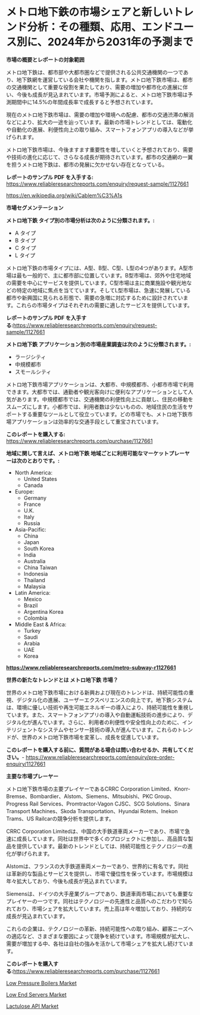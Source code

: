 <p><h1>メトロ地下鉄の市場シェアと新しいトレンド分析：その種類、応用、エンドユース別に、2024年から2031年の予測まで</h1></p><p><strong>市場の概要とレポートの対象範囲</strong></p>
<p><p>メトロ地下鉄は、都市部や大都市圏などで提供される公共交通機関の一つであり、地下鉄網を運営している会社や機関を指します。メトロ地下鉄市場は、都市の交通機関として重要な役割を果たしており、需要の増加や都市化の進展に伴い、今後も成長が見込まれています。市場予測によると、メトロ地下鉄市場は予測期間中に14.5%の年間成長率で成長すると予想されています。</p><p>現在のメトロ地下鉄市場は、需要の増加や環境への配慮、都市の交通渋滞の解消などにより、拡大の一途を辿っています。最新の市場トレンドとしては、電動化や自動化の進展、利便性向上の取り組み、スマートフォンアプリの導入などが挙げられます。</p><p>メトロ地下鉄市場は、今後ますます重要性を増していくと予想されており、需要や技術の進化に応じて、さらなる成長が期待されています。都市の交通網の一翼を担うメトロ地下鉄は、都市の発展に欠かせない存在となっている。</p></p>
<p><strong>レポートのサンプル PDF を入手する:</strong> <a href="https://www.reliableresearchreports.com/enquiry/request-sample/1127661">https://www.reliableresearchreports.com/enquiry/request-sample/1127661</a></p>
<p><a href="https://en.wikipedia.org/wiki/Cablem%C3%A1s">https://en.wikipedia.org/wiki/Cablem%C3%A1s</a></p>
<p><strong>市場セグメンテーション</strong></p>
<p><strong>メトロ地下鉄 タイプ別の市場分析は次のように分類されます。:</strong></p>
<p><ul><li>A タイプ</li><li>B タイプ</li><li>C タイプ</li><li>L タイプ</li></ul></p>
<p><p>メトロ地下鉄の市場タイプには、A型、B型、C型、L型の4つがあります。A型市場は最も一般的で、主に都市部に位置しています。B型市場は、郊外や住宅地域の需要を中心にサービスを提供しています。C型市場は主に商業施設や観光地などの特定の地域に焦点を当てています。そしてL型市場は、急速に発展している都市や新興国に見られる形態で、需要の急増に対応するために設計されています。これらの市場タイプはそれぞれの需要に適したサービスを提供しています。</p></p>
<p><strong>レポートのサンプル PDF を入手する:</strong><a href="https://www.reliableresearchreports.com/enquiry/request-sample/1127661">https://www.reliableresearchreports.com/enquiry/request-sample/1127661</a></p>
<p><strong> メトロ地下鉄 アプリケーション別の市場産業調査は次のように分類されます。:</strong></p>
<p><ul><li>ラージシティ</li><li>中規模都市</li><li>スモールシティ</li></ul></p>
<p><p>メトロ地下鉄市場アプリケーションは、大都市、中規模都市、小都市市場で利用できます。大都市では、通勤者や観光客向けに便利なアプリケーションとして人気があります。中規模都市では、交通機関の利便性向上に貢献し、住民の移動をスムーズにします。小都市では、利用者数は少ないものの、地域住民の生活をサポートする重要なツールとして役立っています。どの市場でも、メトロ地下鉄市場アプリケーションは効率的な交通手段として重宝されています。</p></p>
<p><strong>このレポートを購入する:</strong> <a href="https://www.reliableresearchreports.com/purchase/1127661">https://www.reliableresearchreports.com/purchase/1127661</a></p>
<p><strong>地域に関して言えば、メトロ地下鉄 地域ごとに利用可能なマーケットプレーヤーは次のとおりです。:</strong></p>
<p><ul>
    <li>
        North America:
        <ul>
            <li>United States</li>
            <li>Canada</li>
        </ul>
    </li>
    <li>
        Europe:
        <ul>
            <li>Germany</li>
            <li>France</li>
            <li>U.K.</li>
            <li>Italy</li>
            <li>Russia</li>
        </ul>
    </li>
    <li>
        Asia-Pacific:
        <ul>
            <li>China</li>
            <li>Japan</li>
            <li>South Korea</li>
            <li>India</li>
            <li>Australia</li>
            <li>China Taiwan</li>
            <li>Indonesia</li>
            <li>Thailand</li>
            <li>Malaysia</li>
        </ul>
    </li>
    <li>
        Latin America:
        <ul>
            <li>Mexico</li>
            <li>Brazil</li>
            <li>Argentina Korea</li>
            <li>Colombia</li>
        </ul>
    </li>
    <li>
        Middle East & Africa:
        <ul>
            <li>Turkey</li>
            <li>Saudi</li>
            <li>Arabia</li>
            <li>UAE</li>
            <li>Korea</li>
        </ul>
    </li>
    </ul></p>
<p><strong><a href="https://www.reliableresearchreports.com/metro-subway-r1127661">https://www.reliableresearchreports.com/metro-subway-r1127661</a></strong></p>
<p><strong>世界の新たなトレンドとは メトロ地下鉄 市場？</strong></p>
<p><p>世界のメトロ地下鉄市場における新興および現在のトレンドは、持続可能性の重視、デジタル化の進展、ユーザーエクスペリエンスの向上です。地下鉄システムは、環境に優しい技術や再生可能エネルギーの導入により、持続可能性を重視しています。また、スマートフォンアプリの導入や自動運転技術の進歩により、デジタル化が進んでいます。さらに、利用者の利便性や安全性向上のために、インテリジェントなシステムやセンサー技術の導入が進んでいます。これらのトレンドが、世界のメトロ地下鉄市場を変革し、成長を促進しています。</p></p>
<p><strong>このレポートを購入する前に、質問がある場合は問い合わせるか、共有してください。</strong>- <a href="https://www.reliableresearchreports.com/enquiry/pre-order-enquiry/1127661">https://www.reliableresearchreports.com/enquiry/pre-order-enquiry/1127661</a></p>
<p><strong>主要な市場プレーヤー</strong></p>
<p><p>メトロ地下鉄市場の主要プレイヤーであるCRRC Corporation Limited、Knorr-Bremse、Bombardier、Alstom、Siemens、Mitsubishi、PKC Group、Progress Rail Services、Promtractor-Vagon CJSC、SCG Solutions、Sinara Transport Machines、Skoda Transportation、Hyundai Rotem、Inekon Trams、US Railcarの競争分析を提供します。</p><p>CRRC Corporation Limitedは、中国の大手鉄道車両メーカーであり、市場で急速に成長しています。同社は世界中で多くのプロジェクトに参加し、高品質な製品を提供しています。最新のトレンドとしては、持続可能性とテクノロジーの進化が挙げられます。</p><p>Alstomは、フランスの大手鉄道車両メーカーであり、世界的に有名です。同社は革新的な製品とサービスを提供し、市場で優位性を保っています。市場規模は年々拡大しており、今後も成長が見込まれています。</p><p>Siemensは、ドイツの大手産業グループであり、鉄道車両市場においても重要なプレイヤーの一つです。同社はテクノロジーの先進性と品質へのこだわりで知られており、市場シェアを拡大しています。売上高は年々増加しており、持続的な成長が見込まれています。</p><p>これらの企業は、テクノロジーの革新、持続可能性への取り組み、顧客ニーズへの適応など、さまざまな要因によって競争を続けています。市場規模が拡大し、需要が増加する中、各社は自社の強みを活かして市場シェアを拡大し続けています。</p></p>
<p><strong>このレポートを購入する:</strong><a href="https://www.reliableresearchreports.com/purchase/1127661">https://www.reliableresearchreports.com/purchase/1127661</a></p>
<p><p><a href="https://github.com/jahid123ahm/Market-Research-Report-List-1/blob/main/low-pressure-boilers-market.md">Low Pressure Boilers Market</a></p><p><a href="https://github.com/ajohirul8010/Market-Research-Report-List-1/blob/main/low-end-servers-market.md">Low End Servers Market</a></p><p><a href="https://medium.com/@sally.slat78543/lactulose-api-market-global-market-insights-and-sales-trends-2024-to-2031-06e5bf8303de">Lactulose API Market</a></p></p>